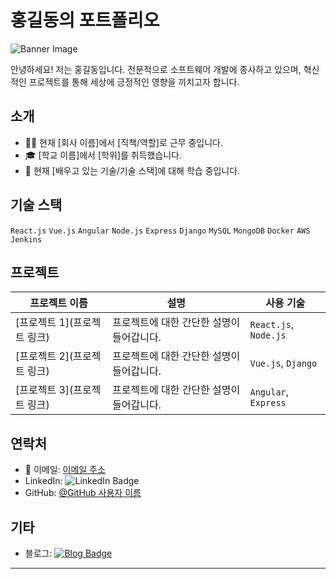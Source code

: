 # 홍길동의 포트폴리오

![Banner Image](https://yourimageurl.com/banner.png)

안녕하세요! 저는 홍길동입니다. 전문적으로 소프트웨어 개발에 종사하고 있으며, 혁신적인 프로젝트를 통해 세상에 긍정적인 영향을 끼치고자 합니다.

## 소개

- 👨‍💻 현재 [회사 이름]에서 [직책/역할]로 근무 중입니다.
- 🎓 [학교 이름]에서 [학위]를 취득했습니다.
- 🌱 현재 [배우고 있는 기술/기술 스택]에 대해 학습 중입니다.

## 기술 스택

`React.js` `Vue.js` `Angular` `Node.js` `Express` `Django` `MySQL` `MongoDB` `Docker` `AWS` `Jenkins`

## 프로젝트

| 프로젝트 이름 | 설명 | 사용 기술 |
|---|---|---|
| [프로젝트 1](프로젝트 링크) | 프로젝트에 대한 간단한 설명이 들어갑니다. | `React.js`, `Node.js` |
| [프로젝트 2](프로젝트 링크) | 프로젝트에 대한 간단한 설명이 들어갑니다. | `Vue.js`, `Django` |
| [프로젝트 3](프로젝트 링크) | 프로젝트에 대한 간단한 설명이 들어갑니다. | `Angular`, `Express` |

## 연락처

- 📧 이메일: [이메일 주소](mailto:your-email@example.com)
- LinkedIn: ![LinkedIn Badge](https://img.shields.io/badge/-LinkedIn-blue?style=flat-square&logo=LinkedIn&logoColor=white&link=https://www.linkedin.com/in/yourusername/)
- GitHub: [@GitHub 사용자 이름](https://github.com/yourusername)

## 기타

- 블로그: [![Blog Badge](https://img.shields.io/badge/Blog-yourblog.com-1f425f.svg)](https://yourblog.com)

---

